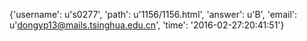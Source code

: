 {'username': u's0277', 'path': u'1156/1156.html', 'answer': u'B', 'email': u'dongyp13@mails.tsinghua.edu.cn', 'time': '2016-02-27:20:41:51'}